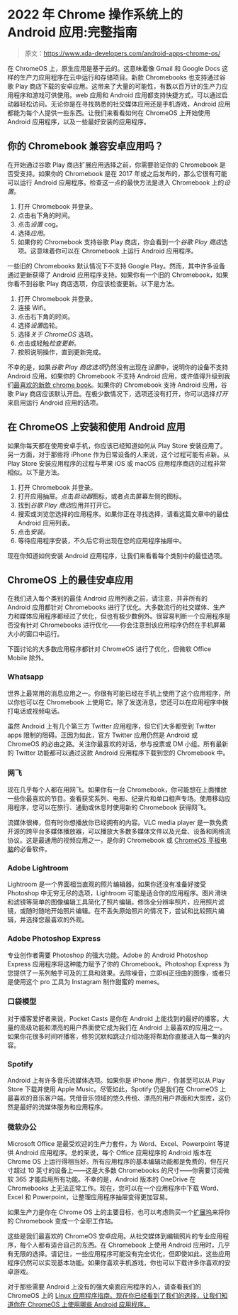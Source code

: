 # 2022 年 Chrome 操作系统上的 Android 应用:完整指南

> 原文：<https://www.xda-developers.com/android-apps-chrome-os/>

在 ChromeOS 上，原生应用是基于云的。这意味着像 Gmail 和 Google Docs 这样的生产力应用程序在云中运行和存储项目。新款 Chromebooks 也支持通过谷歌 Play 商店下载的安卓应用。这带来了大量的可能性，有数以百万计的生产力应用程序和游戏可供使用。web 应用和 Android 应用都支持快捷方式，可以通过启动器轻松访问。无论你是在寻找熟悉的社交媒体应用还是手机游戏，Android 应用都能为每个人提供一些东西。让我们来看看如何在 ChromeOS 上开始使用 Android 应用程序，以及一些最好安装的应用程序。

## 你的 Chromebook 兼容安卓应用吗？

在开始通过谷歌 Play 商店扩展应用选择之前，你需要验证你的 Chromebook 是否受支持。如果你的 Chromebook 是在 2017 年或之后发布的，那么它很有可能可以运行 Android 应用程序。检查这一点的最快方法是进入 Chromebook 上的*设置*。

1.  打开 Chromebook 并登录。
2.  点击右下角的时间。
3.  点击*设置* cog。
4.  选择*应用*。
5.  如果你的 Chromebook 支持谷歌 Play 商店，你会看到一个*谷歌 Play 商店*选项。这意味着你可以在 Chromebook 上运行 Android 应用程序。

一些旧的 Chromebooks 默认情况下不支持 Google Play。然而，其中许多设备通过更新获得了 Android 应用程序支持。如果你有一个旧的 Chromebook，如果你看不到谷歌 Play 商店选项，你应该检查更新。以下是方法。

1.  打开 Chromebook 并登录。
2.  连接 Wifi。
3.  点击右下角的时间。
4.  选择*设置*齿轮。
5.  选择*关于 ChromeOS* 选项。
6.  点击或轻触*检查更新*。
7.  按照说明操作，直到更新完成。

不幸的是，如果*谷歌 Play 商店选项*仍然没有出现在*设置*中，说明你的设备不支持 Android 应用。如果你的 Chromebook 不支持 Android 应用，或许值得升级到我们[最喜欢的新款 chrome book](https://www.xda-developers.com/best-chromebooks/)。如果你的 Chromebook 支持 Android 应用，谷歌 Play 商店应该默认开启。在极少数情况下，选项还没有打开，你可以选择*打开*来启用运行 Android 应用的选项。

## 在 ChromeOS 上安装和使用 Android 应用

如果你每天都在使用安卓手机，你应该已经知道如何从 Play Store 安装应用了。另一方面，对于那些将 iPhone 作为日常设备的人来说，这个过程可能有点新。从 Play Store 安装应用程序的过程与苹果 iOS 或 macOS 应用程序商店的过程非常相似。以下是方法。

1.  打开 Chromebook 并登录。
2.  打开应用抽屉。点击*启动器*图标，或者点击屏幕左侧的图标。
3.  找到*谷歌 Play 商店*应用并打开它。
4.  搜索或浏览您选择的应用程序。如果你正在寻找选择，请看这篇文章中的最佳 Android 应用列表。
5.  点击*安装。*
6.  等待应用程序安装，不久后它将出现在您的应用程序抽屉中。

现在你知道如何安装 Android 应用程序，让我们来看看每个类别中的最佳选项。

## ChromeOS 上的最佳安卓应用

在我们进入每个类别的最佳 Android 应用列表之前，请注意，并非所有的 Android 应用都针对 Chromebooks 进行了优化。大多数流行的社交媒体、生产力和媒体应用程序都经过了优化，但也有极少数例外。很容易判断一个应用程序是否没有针对 Chromebooks 进行优化——你会注意到该应用程序仍然在手机屏幕大小的窗口中运行。

下面讨论的大多数应用程序都针对 ChromeOS 进行了优化，但微软 Office Mobile 除外。

### Whatsapp

世界上最常用的消息应用之一。你很有可能已经在手机上使用了这个应用程序，所以你也可以在 Chromebook 上使用它。除了发送消息，您还可以在应用程序中拨打电话或视频电话。

虽然 Android 上有几个第三方 Twitter 应用程序，但它们大多都受到 Twitter apps 限制的阻碍。正因为如此，官方 Twitter 应用仍然是 Android 或 ChromeOS 的必由之路。关注你最喜欢的对话，参与投票或 DM 小组。所有最新的 Twitter 功能都可以通过这款 Android 应用程序下载到您的 Chromebook 中。

### 网飞

现在几乎每个人都在用网飞。如果你有一台 Chromebook，你可能想在上面播放一些你最喜欢的节目。查看获奖系列、电影、纪录片和单口相声专场。使用移动应用程序，您可以在旅行、通勤或休息时使用新的 Chromebook 获得网飞。

流媒体很棒，但有时你想播放你已经拥有的内容。VLC media player 是一款免费开源的跨平台多媒体播放器，可以播放大多数多媒体文件以及光盘、设备和网络流协议。这是最通用的视频应用之一，是你的 Chromebook 或 [ChromeOS 平板电脑](https://www.xda-developers.com/install-chrome-os-non-chromebook-pc-tablet/)的必备软件。

### Adobe Lightroom

Lightroom 是一个界面相当直观的照片编辑器。如果你还没有准备好接受 Photoshop 中无穷无尽的选项，Lightroom 可能是适合你的应用程序。图片滑块和滤镜等简单的图像编辑工具简化了照片编辑。修饰全分辨率照片，应用照片滤镜，或随时随地开始照片编辑。在不丢失原始照片的情况下，尝试和比较照片编辑，并选择您最喜欢的外观。

### Adobe Photoshop Express

专业创作者需要 Photoshop 的强大功能。Adobe 的 Android Photoshop Express 应用程序将这种能力赋予了你的 Chromebook。Photoshop Express 为您提供了一系列触手可及的工具和效果。去除噪音，立即纠正扭曲的图像，或者只是使用这个 pro 工具为 Instagram 制作甜蜜的 memes。

### 口袋模型

对于播客爱好者来说，Pocket Casts 是你在 Android 上能找到的最好的播客。大量的高级功能和漂亮的用户界面使它成为我们在 Android 上最喜欢的应用之一。如果你花很多时间听播客，修剪沉默和跳过介绍功能将帮助你直接进入每一集的内容。

### Spotify

Android 上有许多音乐流媒体选项。如果你是 iPhone 用户，你甚至可以从 Play Store 下载并使用 Apple Music。尽管如此，Spotify 仍是我们在 ChromeOS 上最喜欢的音乐客户端。凭借音乐领域的悠久传统、漂亮的用户界面和大型库，这仍然是最好的流媒体服务和应用程序。

### 微软办公

Microsoft Office 是最受欢迎的生产力套件，为 Word、Excel、Powerpoint 等提供 Android 应用程序。总的来说，每个 Office 应用程序的 Android 版本在 Chrome OS 上运行得相当好。所有应用程序的基本编辑功能都是免费的，但在尺寸超过 10 英寸的设备上——这是大多数 Chromebooks 的尺寸——你需要订阅微软 365 才能启用所有功能。不幸的是，Android 版本的 OneDrive 在 Chromebooks 上无法正常工作。现在，您可以在一个应用程序中下载 Word、Excel 和 Powerpoint，让整理应用程序抽屉变得更加容易。

如果生产力是你在 Chrome OS 上的主要目标，也可以考虑购买一个[扩展坞](https://www.xda-developers.com/best-docking-stations-chromebooks/)来将你的 Chromebook 变成一个全职工作站。

这些是我们最喜欢的 ChromeOS 安卓应用。从社交媒体到编辑照片的专业应用程序，每个人都有适合自己的东西。在 Chromebook 上使用 Android 应用时，几乎有无限的选择。请记住，一些应用程序可能没有完全优化，但即使如此，这些应用程序仍然可以实现基本功能。如果你喜欢手机游戏，你也可以下载许多你喜欢的安卓游戏。

对于那些需要 Android 上没有的强大桌面应用程序的人，请查看我们的 ChromeOS 上的 [Linux 应用程序指南。现在你已经看到了我们的选择，让我们知道你在 ChromeOS 上使用哪些 Android 应用程序。](https://www.xda-developers.com/linux-apps-chrome-os)